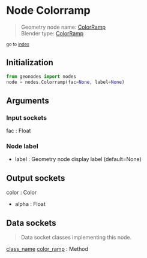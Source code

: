 
# Node Colorramp

> Geometry node name: [ColorRamp](https://docs.blender.org/manual/en/latest/modeling/geometry_nodes/material/colorramp.html)<br>
  Blender type: [ColorRamp](https://docs.blender.org/api/current/bpy.types.ShaderNodeValToRGB.html)
  
<sub>go to [index](/docs/index.md)</sub>

## Initialization

```python
from geonodes import nodes
node = nodes.Colorramp(fac=None, label=None)
```



## Arguments


### Input sockets

fac : Float

### Node label

- label : Geometry node display label (default=None)

## Output sockets

color : Color
- alpha : Float

## Data sockets

> Data socket classes implementing this node.
  
[class_name](docs/sockets/Float.md) [color_ramp](docs/sockets/Float.md#color_ramp) : Method

